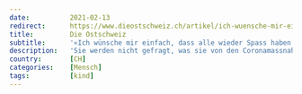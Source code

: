 ```yaml
---
date:          2021-02-13
redirect:      https://www.dieostschweiz.ch/artikel/ich-wuensche-mir-einfach-dass-alle-wieder-spass-haben-am-leben-AWvVLVq
title:         Die Ostschweiz
subtitle:      '«Ich wünsche mir einfach, dass alle wieder Spass haben am Leben»'
description:   'Sie werden nicht gefragt, was sie von den Coronamassnahmen halten, sie können sich in den meisten sozialen Medien nicht äussern, aber auch ihr Leben hat sich verändert. Ein Gespräch mit zwei Kindern über eine Situation, die sie sich nicht ausgesucht haben.'
country:       [CH]
categories:    [Mensch]
tags:          [kind]
---
```

